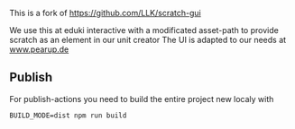 This is a fork of https://github.com/LLK/scratch-gui

We use this at eduki interactive with a modificated asset-path to provide scratch as an element in our unit creator
The UI is adapted to our needs at www.pearup.de

## Publish

For publish-actions you need to build the entire project new localy with 

```BUILD_MODE=dist npm run build```
